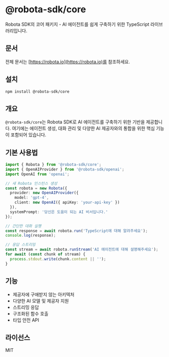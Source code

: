 # @robota-sdk/core

Robota SDK의 코어 패키지 - AI 에이전트를 쉽게 구축하기 위한 TypeScript 라이브러리입니다.

## 문서

전체 문서는 [https://robota.io](https://robota.io)를 참조하세요.

## 설치

```bash
npm install @robota-sdk/core
```

## 개요

`@robota-sdk/core`는 Robota SDK로 AI 에이전트를 구축하기 위한 기반을 제공합니다. 여기에는 에이전트 생성, 대화 관리 및 다양한 AI 제공자와의 통합을 위한 핵심 기능이 포함되어 있습니다.

## 기본 사용법

```typescript
import { Robota } from '@robota-sdk/core';
import { OpenAIProvider } from '@robota-sdk/openai';
import OpenAI from 'openai';

// 새 Robota 인스턴스 생성
const robota = new Robota({
  provider: new OpenAIProvider({
    model: 'gpt-4',
    client: new OpenAI({ apiKey: 'your-api-key' })
  }),
  systemPrompt: '당신은 도움이 되는 AI 비서입니다.'
});

// 간단한 대화 실행
const response = await robota.run('TypeScript에 대해 알려주세요');
console.log(response);

// 응답 스트리밍
const stream = await robota.runStream('AI 에이전트에 대해 설명해주세요');
for await (const chunk of stream) {
  process.stdout.write(chunk.content || '');
}
```

## 기능

- 제공자에 구애받지 않는 아키텍처
- 다양한 AI 모델 및 제공자 지원
- 스트리밍 응답
- 구조화된 함수 호출
- 타입 안전 API

## 라이선스

MIT 